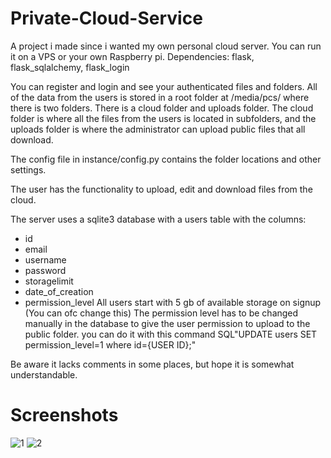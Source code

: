 # Private-Cloud-Service
A project i made since i wanted my own personal cloud server. You can run it on a VPS or your own Raspberry pi.
Dependencies: flask, flask_sqlalchemy, flask_login

You can register and login and see your authenticated files and folders. All of the data from the users is stored in a 
root folder at /media/pcs/ where there is two folders. There is a cloud folder and uploads folder. 
The cloud folder is where all the files from the users is located in subfolders, 
and the uploads folder is where the administrator can upload public files that all download.

The config file in instance/config.py contains the folder locations and other settings.

The user has the functionality to upload, edit and download files from the cloud.

The server uses a sqlite3 database with a users table with the columns:
- id
- email
- username
- password
- storagelimit
- date_of_creation
- permission_level
All users start with 5 gb of available storage on signup (You can ofc change this)
The permission level has to be changed manually in the database to give the user permission to upload to the public folder.
you can do it with this command SQL"UPDATE users SET permission_level=1 where id={USER ID};" 


Be aware it lacks comments in some places, but hope it is somewhat understandable.

# Screenshots
![1](https://i.imgur.com/zHBasax.png)
![2](https://i.imgur.com/Xrl1X3k.png)
